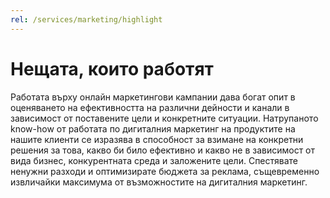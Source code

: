 ```yaml
---
rel: /services/marketing/highlight
---
```

# Нещата, които работят
Работата върху онлайн маркетингови кампании дава богат опит в оценяването на ефективността на различни дейности и канали в зависимост от поставените цели и конкретните ситуации. Натрупаното know-how от работата по дигиталния маркетинг на продуктите на нашите клиенти се изразява в способност за взимане на конкретни решения за това, какво би било ефективно и какво не в зависимост от вида бизнес, конкурентната среда и заложените цели. Спестявате ненужни разходи и оптимизирате бюджета за реклама, същевременно извличайки максимума от възможностите на дигиталния маркетинг.
